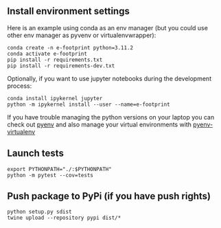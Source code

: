 ## Install environment settings

Here is an example using conda as an env manager (but you could use other env manager as pyvenv or
virtualenvwrapper):

```
conda create -n e-footprint python=3.11.2
conda activate e-footprint
pip install -r requirements.txt
pip install -r requirements-dev.txt
```

Optionally, if you want to use jupyter notebooks during the development process:

```
conda install ipykernel jupyter
python -m ipykernel install --user --name=e-footprint
```

If you have trouble managing the python versions on your laptop you can check out [pyenv](https://github.com/pyenv/pyenv) and also manage your virtual environments with [pyenv-virtualenv](https://github.com/pyenv/pyenv-virtualenv)

## Launch tests

```shell
export PYTHONPATH="./:$PYTHONPATH"
python -m pytest --cov=tests
```

## Push package to PyPi (if you have push rights)

```shell
python setup.py sdist
twine upload --repository pypi dist/*
```
